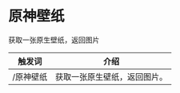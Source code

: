 # 原神壁纸

获取一张原生壁纸，返回图片

| 触发词        | 介绍             |
| ------------- |----------------|
| /原神壁纸 | 获取一张原生壁纸，返回图片。 |
